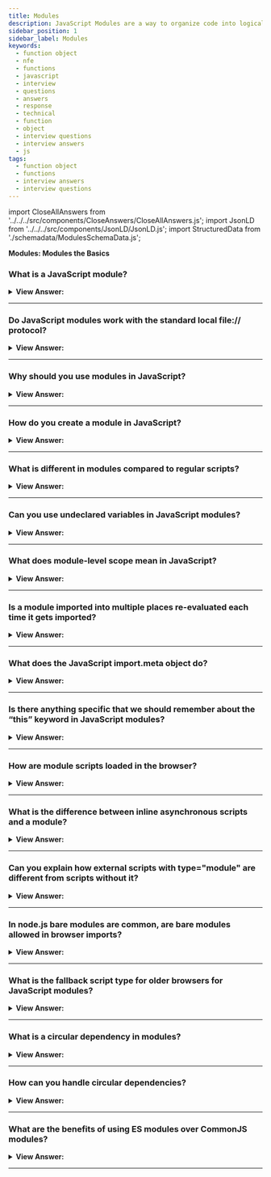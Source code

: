```yaml
---
title: Modules
description: JavaScript Modules are a way to organize code into logical units. Modules are used to break down large projects into smaller pieces. Interview Questions
sidebar_position: 1
sidebar_label: Modules
keywords:
  - function object
  - nfe
  - functions
  - javascript
  - interview
  - questions
  - answers
  - response
  - technical
  - function
  - object
  - interview questions
  - interview answers
  - js
tags:
  - function object
  - functions
  - interview answers
  - interview questions
---
```


import CloseAllAnswers from '../../../src/components/CloseAnswers/CloseAllAnswers.js';
import JsonLD from '../../../src/components/JsonLD/JsonLD.js';
import StructuredData from './schemadata/ModulesSchemaData.js';

<JsonLD data={StructuredData} />

<head>
  <title>Modules the Basics | JavaScript Frontend Phone Interview</title>
</head>

**Modules: Modules the Basics**

<CloseAllAnswers />

### What is a JavaScript module?

<details>
  <summary><strong>View Answer:</strong></summary>
  <div>
  <div><strong>Interview Response:</strong> A JavaScript module is a reusable piece of code encapsulating functionality, which can be exported and imported by other modules using import and export statements.
</div><br />
  <div><strong>Technical Response:</strong> A module is just a file where the script resides. Modules can load each other and use special directives export and import to interchange functionality, call functions of one module from another one. The export keyword labels variables and functions that should be accessible from outside the current module, and import allows the import of functionality from other modules.
</div><br />
  <div><strong className="codeExample">Code Example:</strong><br /><br />

  <div></div>

```js
// we have a file sayHi.js exporting a function:
// 📁 sayHi.js
export function sayHi(user) {
  console.log(`Hello, ${user}!`);
}

// Then another file may import and use it:
import { sayHi } from './sayHi.js';

console.log(sayHi); // function...
sayHi('John'); // Hello, John!
```

  </div>
  </div>
</details>

---

### Do JavaScript modules work with the standard local file:// protocol?

<details>
  <summary><strong>View Answer:</strong></summary>
  <div>
  <div><strong>Interview Response:</strong> No, if you try to open a web page locally, via file:// protocol, you find that import/export directives do not work. JavaScript modules don't work with the file:// protocol due to CORS restrictions. To use modules locally, you need to set up a local web server or use a development environment.
</div><br /><br />

:::note
We can use a local web server, such as static-server, or use the live server capability of your editor, such as VS Code Live Server Extension, to test modules.
:::

  </div>
</details>

---

### Why should you use modules in JavaScript?

<details>
  <summary><strong>View Answer:</strong></summary>
  <div>
  <div><strong>Interview Response:</strong> Modules promote modularity, maintainability, and reusability, while helping to organize code, prevent naming conflicts, and manage dependencies in large-scale applications.<br />
  </div>
  </div>
</details>

---

### How do you create a module in JavaScript?

<details>
  <summary><strong>View Answer:</strong></summary>
  <div>
  <div><strong>Interview Response:</strong> To create a module, write code in a separate file and export the desired functionality using the export keyword. Then, import it using the import keyword.<br />
  </div>

**Here's a simple example of a JavaScript module:**

**greetings.js** (Our module file)

```javascript
export function sayHello(name) {
    return `Hello, ${name}!`;
}
```

**main.js** (File where we import and use the module)

```javascript
import { sayHello } from './greetings.js';

console.log(sayHello('JavaScript')); // Outputs: Hello, JavaScript!
```

  </div>
</details>

---

### What is different in modules compared to regular scripts?

<details>
  <summary><strong>View Answer:</strong></summary>
  <div>
  <div><strong>Interview Response:</strong> Modules have their own scope, preventing global namespace pollution, and use import/export statements for dependencies. They are also executed in strict mode and have top-level await support.<br /><br />
  Each module has a separate top-level scope. Top-level variables, methods, and functions from a module, in general, are not visible in other scripts.<br /><br />
  The import.meta object contains information about the current module. The surroundings determine its content. The browser includes the URL of the script or if it is inside HTML, the URL of the current webpage.<br /><br />
  In top-level modules, this is undefined.<br /><br />
  Module scripts always defer, same as the defer property for external and inline scripts.<br /><br />
  For non-module scripts, the async attribute only works on external scripts. Async scripts run immediately when ready, independently of other scripts or the HTML document. For module scripts, it works on inline scripts as well.

</div>
  </div>
</details>

---

### Can you use undeclared variables in JavaScript modules?

<details>
  <summary><strong>View Answer:</strong></summary>
  <div>
  <div><strong>Interview Response:</strong> No, JavaScript modules run in strict mode by default, so using undeclared variables will result in a ReferenceError. Variables must be declared with var, let, or const.
</div><br />
  <div><strong className="codeExample">Code Example:</strong><br /><br />

  <div></div>

```html
<script type="module">
  a = 5;
  // results in a  syntax error
</script>
```

  </div>
  </div>
</details>

---

### What does module-level scope mean in JavaScript?

<details>
  <summary><strong>View Answer:</strong></summary>
  <div>
  <div><strong>Interview Response:</strong> Module-level scope in JavaScript means that variables, functions, and classes declared within a module are not automatically added to the global scope and are only accessible within the module.
</div><br/>
  <div><strong>Interview Response:</strong> Module-level scope in JavaScript refers to the concept that variables, functions, classes, etc., declared in a module are local to that module unless explicitly exported. This means they aren't available outside of the module unless they are explicitly made available via the `export` keyword. Each JavaScript module has its own scope, and any variable, function, or class declared in a module won't pollute the global scope, preventing potential naming conflicts and unintentional behavior.
</div><br />
  <div><strong className="codeExample">Code Example:</strong><br /><br />

  <div></div>

For instance, consider the following module...

```javascript
// myModule.js
let privateVar = 'I am private';
export let publicVar = 'I am public';

function privateFunc() {
  console.log('This is a private function');
}

export function publicFunc() {
  console.log('This is a public function');
}
```

In this module, `privateVar` and `privateFunc` are only available within `myModule.js` — they are in the module-level scope. On the other hand, `publicVar` and `publicFunc` are exported from the module, so they can be imported and used in other modules:

```javascript
// anotherModule.js
import { publicVar, publicFunc } from './myModule.js';

console.log(publicVar); // I am public
publicFunc(); // This is a public function
```

Trying to access `privateVar` or `privateFunc` from `anotherModule.js` would result in an error, because they are not exported from `myModule.js` and are therefore not available outside of that module's scope.

This is a powerful feature that helps you write cleaner, more maintainable code by explicitly controlling what is and isn't exposed to the rest of your application.

  </div>
  </div>
</details>

---

### Is a module imported into multiple places re-evaluated each time it gets imported?

<details>
  <summary><strong>View Answer:</strong></summary>
  <div>
  <div><strong>Interview Response:</strong> No, a module is evaluated only once, even when imported into multiple places. The same module instance is shared across all imports, ensuring consistent behavior and state.
</div><br />
  <div><strong className="codeExample">Code Example:</strong><br /><br />

  <div></div>

```js
// 📁 console.log.js
console.log("Module is evaluated!");

// Import the same module from different files

// 📁 1.js
import `./console.log.js`; // Module is evaluated!

// 📁 2.js
import `./console.log.js`; // (shows nothing)

```

  </div>
  </div>
</details>

---

### What does the JavaScript import.meta object do?

<details>
  <summary><strong>View Answer:</strong></summary>
  <div>
  <div><strong>Interview Response:</strong> The import.meta object provides metadata about the current module, such as its URL. It can be used to access context-specific information within the module's script.
</div><br />
  <div><strong>Technical Response:</strong> The import.meta object exposes context-specific metadata to a JavaScript module. It contains information about the module, like the module's URL. The syntax consists of the keyword import, a dot, and the identifier meta. Typically the left-hand side of the dot is the object on which property access gets performed, but here the import is not an object.
</div><br />
  <div><strong className="codeExample">Code Example:</strong><br /><br />

<strong>Syntax: </strong> import.meta<br /><br />

  <div></div>

```js
<script type='module'>
  // returns script url - url of the html page for an inline script
  console.log(import.meta.url);
</script>
```

  </div>
  </div>
</details>

---

### Is there anything specific that we should remember about the “this” keyword in JavaScript modules?

<details>
  <summary><strong>View Answer:</strong></summary>
  <div>
  <div><strong>Interview Response:</strong> Yes, in a module, top-level “this” is undefined. Compared to non-module scripts, where "this" is a global object.
</div><br />
  <div><strong className="codeExample">Code Example:</strong><br /><br />

  <div></div>

```js
<script>
  console.log(this); // window
</script>

<script type="module">
  console.log(this); // undefined
</script>

```

  </div>
  </div>
</details>

---

### How are module scripts loaded in the browser?

<details>
  <summary><strong>View Answer:</strong></summary>
  <div>
  <div><strong>Interview Response:</strong> Module scripts are loaded in the browser using a script tag with type="module" attribute. They are fetched with CORS enabled and executed asynchronously by default.</div><br />
  <div><strong>Technical Response:</strong> Module scripts always defer, the same effect as the defer attribute for external and inline scripts. In other words, downloading external module scripts &#8249;script type="module" src="..."&#8250; does not block HTML processing, they load in parallel with other resources. The module scripts wait until the HTML document is fully ready (even if they are tiny and load faster than HTML), and then run. The relative order of scripts gets preserved: scripts that appear first in the document executes first. Module scripts, as a consequence, always "view" the fully loaded HTML document, including HTML components beneath them.
  </div><br />
  <div><strong className="codeExample">Code Example:</strong><br /><br />

  <div></div>

```html
<script type="module">
  console.log(typeof button); // object: the script can 'see' the button below // as
  modules are deferred, the script runs after the whole page is loaded
</script>
```

  </div><br />
  <div><strong className="codeExample">Compare to regular script below:</strong><br /><br />

  <div></div>

```html
<script>
  console.log(typeof button); // button is undefined, the script can't see elements below

  // regular scripts run immediately, before the rest of the page is processed
</script>

<button id="button">Button</button>
```

  </div>
  </div>
</details>

---

### What is the difference between inline asynchronous scripts and a module?

<details>
  <summary><strong>View Answer:</strong></summary>
  <div>
  <div><strong>Interview Response:</strong> Inline asynchronous scripts use the async attribute on a script tag, executing them asynchronously without module features. Modules have their own scope, import/export syntax, and always execute asynchronously.
</div><br />
  <div><strong className="codeExample">Code Example:</strong><br /><br />

  <div></div>

```html
<!-- all dependencies are fetched (analytics.js), and the script runs -->
<!-- doesn't wait for the document or other <script> tags -->
<script async type="module">
  import { counter } from './analytics.js';

  counter.count();
</script>
```

  </div>
  </div>
</details>

---

### Can you explain how external scripts with type="module" are different from scripts without it?

<details>
  <summary><strong>View Answer:</strong></summary>
  <div>
  <div><strong>Interview Response:</strong> Scripts with type="module" are ES6 modules with support for imports/exports. They run in strict mode, have a separate scope, and load asynchronously. Scripts without it are classic scripts with global scope.
</div><br />
  <div><strong>Technical Response:</strong> External scripts with the type="module" attribute differ in two ways. For starters, external scripts with the same src only run once. Second, Cross-Origin Requests, external scripts that get requested from a different origin (for example, another site) require CORS headers.
</div><br />
  <div><strong className="codeExample">Code Example:</strong><br /><br />

  <div></div>

```html
<!-- the script my.js is fetched and executed only once -->
<script type="module" src="my.js"></script>
// r
<script type="module" src="my.js"></script>

<!-- another-site.com must supply Access-Control-Allow-Origin -->
<!-- otherwise, the script won't execute -->
<script type="module" src="http://another-site.com/their.js"></script>
```

:::note
If a module script gets fetched from another origin, the remote server must supply a header Access-Control-Allow-Origin allowing the fetch. That ensures better security by default.
:::

  </div>
  </div>
</details>

---

### In node.js bare modules are common, are bare modules allowed in browser imports?

<details>
  <summary><strong>View Answer:</strong></summary>
  <div>
  <div><strong>Interview Response:</strong> No, The import must be given a relative or absolute URL in the browser. They  are not allowed in browser imports as they require a resolver to locate the file. Browser imports use relative or absolute URLs to specify the module's location. Modules that do not have a url path get defined as "bare" modules, and such modules get blocked for import.
</div><br />
  <div><strong className="codeExample">Code Example:</strong><br /><br />

  <div></div>

```js
import { sayHi } from 'sayHi'; // Error, "bare" module
// the module must have a path, e.g. './sayHi.js' or wherever the module is
```

:::note
Certain environments, such as Node.js or bundle tools, allow bare modules with no path since they have methods of identifying modules and hooks to fine-tune them. However, browsers do not currently allow bare modules.
:::

  </div>
  </div>
</details>

---

### What is the fallback script type for older browsers for JavaScript modules?

<details>
  <summary><strong>View Answer:</strong></summary>
  <div>
  <div><strong>Interview Response:</strong> Old browsers do not understand type="module". Scripts of an unknown type just get ignored. For them, it is possible to provide a fallback using the nomodule attribute.
</div><br />
  <div><strong className="codeExample">Code Example:</strong><br /><br />

  <div></div>

```html
<script type="module">
  console.log('Runs in modern browsers');
</script>

<script nomodule>
  console.log('Modern browsers know both type=module and nomodule, so skip this');
  console.log(
    'Old browsers ignore script with unknown type=module, but execute this.'
  );
</script>
```

  </div>
  </div>
</details>

---

### What is a circular dependency in modules?

<details>
  <summary><strong>View Answer:</strong></summary>
  <div>
  <div><strong>Interview Response:</strong> In JavaScript, a circular dependency (also known as a cyclic dependency) occurs when two or more modules depend on each other either directly or indirectly. This creates a cycle which can be problematic for several reasons.
  </div><br />
  <div><strong className="codeExample">Code Example:</strong><br /><br />

  <div></div>

Here's an example to illustrate:

**Module A:**

```javascript
import { foo } from './moduleB.js';

export function bar() {
  return foo();
}
```

**Module B:**

```javascript
import { bar } from './moduleA.js';

export function foo() {
  return bar();
}
```

In this example, `moduleA` imports `moduleB` because it needs to use the `foo` function. At the same time, `moduleB` imports `moduleA` because it needs the `bar` function. This creates a circular dependency, where each module is waiting for the other one to finish loading before it can fully execute.

Circular dependencies can lead to problems such as:

**1. Initialization issues**: If module A depends on module B to initialize, and module B simultaneously depends on module A to initialize, neither can properly initialize because they are waiting for each other.

**2. Maintenance issues**: Circular dependencies can make the code harder to understand, reason about, and maintain, because it's not clear which module can be safely modified or removed without affecting the other.

**3. Testing issues**: Circular dependencies can make unit testing more difficult, because each module in the cycle may need the other modules to be present in order to be tested.

---

:::tip
To resolve circular dependencies, you can refactor your code to remove the circularity. This may involve moving some code to a third module that both of the original modules can depend on, or rethinking your design to minimize dependencies between modules.
:::

  </div>
  </div>
</details>

---

### How can you handle circular dependencies?

<details>
  <summary><strong>View Answer:</strong></summary>
  <div>
  <div><strong>Interview Response:</strong> Circular dependencies can be resolved by refactoring the code to remove the circularity, using an intermediary module to break the loop, or utilizing dynamic imports to delay loading.
  </div><br/>
  <div><strong>Technical Response:</strong> In JavaScript, circular dependencies between modules can occur and may lead to problems if not handled correctly. However, JavaScript modules are designed to handle such circular dependencies, and will still load even in the presence of circularity.
  </div><br />
  <div><strong className="codeExample">Here are a few strategies you can use to handle circular dependencies in JavaScript:</strong><br /><br />

  <div></div>

**1. Rethink your design**: The best way to handle circular dependencies is to avoid them by refactoring your code. If two modules depend on each other, it might be because their responsibilities are not well-separated. Splitting responsibilities differently, or creating a third module that both can depend on, can often eliminate the circular dependency.

**2. Dynamic Imports**: Instead of static top-level imports, you could use dynamic imports at the time when the module function is called. This allows the modules to load completely before trying to call the function from the other module.

**3. Partial Exports**: JavaScript module system handles circular dependencies by doing a partial export. When you import something from a module that hasn't finished executing yet, you'll get a live reference to the export. It means you get whatever the current value of that export is at the time you access it, not when you first import it.

Here is an example of how JavaScript handles this:

Module A:

```javascript
import { foo } from './moduleB.js';

export function bar() {
  return foo();
}

console.log(foo()); // Prints "This is function foo"
```

Module B:

```javascript
import { bar } from './moduleA.js';

export function foo() {
  return "This is function foo";
}

console.log(bar()); // Prints "This is function foo"
```

In this case, both modules are loaded successfully without any errors. JavaScript ES6 modules handle circular dependencies by partially resolving the imported modules, and then updating them once the modules are fully evaluated.

Despite this, the best practice is to avoid creating circular dependencies whenever possible, as they can make code more difficult to understand and maintain.

  </div>
  </div>
</details>

---

### What are the benefits of using ES modules over CommonJS modules?

<details>
  <summary><strong>View Answer:</strong></summary>
  <div>
  <div><strong>Interview Response:</strong> ES modules have better support for static analysis, tree shaking, and native browser support, making them more suitable for modern web development compared to CommonJS modules.
  </div><br />
  <div><strong>Technical Response:</strong> ES Modules (ESM) and CommonJS (CJS) are two of the most commonly used module systems in JavaScript, but they have some important differences.
  </div><br />
  <div><strong className="codeExample">Here are several reasons why you might prefer ES Modules over CommonJS:</strong><br /><br />

  <div></div>

**1. Static Analysis**: ES Modules are static, which means the structure of imports and exports are determined at compile time. This allows for tooling improvements, such as better static analysis, tree shaking (removal of unused exports for smaller bundle sizes), and faster lookups of import bindings. In contrast, CommonJS modules are dynamic and determined at runtime, which prevents these types of optimizations.

**2. Async and Parallel Loading**: ES Modules can be asynchronously and parallelly loaded, which can lead to performance benefits, especially in a browser context.

**3. Native support in browsers**: ES Modules are natively supported in modern browsers. This can make it easier to share code between the server (Node.js) and the client (browser), and allows you to use modules in the browser without needing a bundling tool like webpack or Browserify.

**4. Named and default imports/exports**: ES Modules support both named and default imports/exports, providing more flexibility in how you expose module functionality. CommonJS, on the other hand, only supports a single export object.

**5. Better compatibility with future features**: The static nature of ES Modules means they are better suited for compatibility with future ECMAScript features.

However, it's important to note that as of my last training data in September 2021, Node.js, which is used for server-side JavaScript, has more mature support for CommonJS. While ES Modules are supported in Node.js as of version 13 (with the `--experimental-modules` flag in earlier versions), there may be compatibility issues with some npm packages which expect CommonJS.

As a result, many developers continue to use CommonJS for server-side Node.js code, or use a combination of both ES Modules and CommonJS, depending on the specific needs of their project. Always consider your specific use case and constraints when deciding between ES Modules and CommonJS.

  </div>
  </div>
</details>

---
